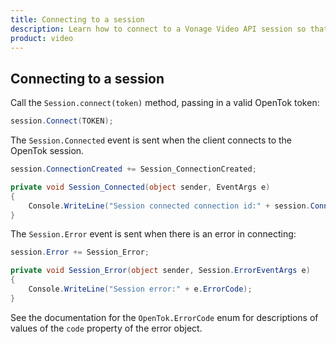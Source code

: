 ```yaml
--- 
title: Connecting to a session 
description: Learn how to connect to a Vonage Video API session so that participants can use audio, video, and messaging functionality in your ios application.
product: video 
---
```


## Connecting to a session

Call the `Session.connect(token)` method, passing in a valid OpenTok token:

```c#
session.Connect(TOKEN);
```

The `Session.Connected` event is sent when the client connects to the OpenTok session.

```c#
session.ConnectionCreated += Session_ConnectionCreated;

private void Session_Connected(object sender, EventArgs e)
{
    Console.WriteLine("Session connected connection id:" + session.Connection.Id);
}
```

The `Session.Error` event is sent when there is an error in connecting:

```c#
session.Error += Session_Error;

private void Session_Error(object sender, Session.ErrorEventArgs e)
{
    Console.WriteLine("Session error:" + e.ErrorCode);
}
```

See the documentation for the `OpenTok.ErrorCode` enum for descriptions of values of the `code` property of the error object.
